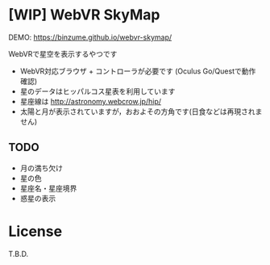 # [WIP] WebVR SkyMap

DEMO: https://binzume.github.io/webvr-skymap/


WebVRで星空を表示するやつです

- WebVR対応ブラウザ + コントローラが必要です (Oculus Go/Questで動作確認)
- 星のデータはヒッパルコス星表を利用しています
- 星座線は http://astronomy.webcrow.jp/hip/
- 太陽と月が表示されていますが，おおよその方角です(日食などは再現されません)

## TODO

- 月の満ち欠け
- 星の色
- 星座名・星座境界
- 惑星の表示

# License

T.B.D.
